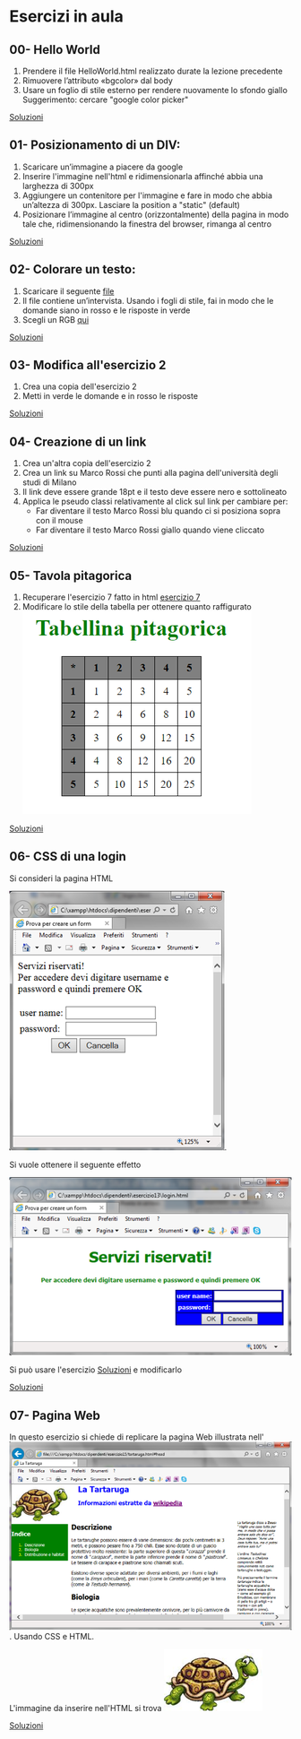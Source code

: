  Esercizi in aula
 =======
 00- Hello World
 -----------
 1. Prendere il file HelloWorld.html realizzato durate la lezione precedente
 2. Rimuovere l’attributo «bgcolor» dal body
 3. Usare un foglio di stile esterno per rendere nuovamente lo sfondo giallo
	Suggerimento: cercare "google color picker"

[Soluzioni](https://github.com/SaraBonfitto/PWEB_23_24/tree/main/02_CSS/lezione/esercizi_in_aula/00)
 
 01- Posizionamento di un DIV:
 -----------

 1. Scaricare un’immagine a piacere da google
 2. Inserire l'immagine nell'html e ridimensionarla affinché abbia una larghezza di 300px
 2. Aggiungere un contenitore per l'immagine e fare in modo che abbia un’altezza di 300px. 
    Lasciare la position a "static" (default)
 3. Posizionare l’immagine al centro (orizzontalmente) della pagina in modo tale che, 
    ridimensionando la finestra del browser, rimanga al centro

[Soluzioni](https://github.com/SaraBonfitto/PWEB_23_24/tree/main/02_CSS/lezione/esercizi_in_aula/01)


 02- Colorare un testo:
 -----------
 1. Scaricare il seguente [file](https://github.com/SaraBonfitto/PWEB_23_24/tree/main/02_CSS/altri/dati/intervista.html)
 2. Il file contiene un’intervista. Usando i fogli di stile, fai in modo che le domande siano in rosso e le risposte in verde
 3. Scegli un RGB [qui](https://www.rapidtables.com/web/color/RGB_Color.html)

[Soluzioni](https://github.com/SaraBonfitto/PWEB_23_24/tree/main/02_CSS/lezione/esercizi_in_aula/02)

 03- Modifica all'esercizio 2
 -----------
 1. Crea una copia dell'esercizio 2
 2. Metti in verde le domande e in rosso le risposte
 
 [Soluzioni](https://github.com/SaraBonfitto/PWEB_23_24/tree/main/01_HTML/lezione/esercizi_in_aula/03)

 04- Creazione di un link
 -----------
 
 1. Crea  un'altra copia dell'esercizio 2
 2. Crea un link su Marco Rossi che punti alla pagina dell'università degli studi di Milano 
 3. Il link deve essere grande 18pt e il testo deve essere nero e sottolineato
 4. Applica le pseudo classi relativamente al click sul link per cambiare per:
	- Far diventare il testo Marco Rossi blu quando ci si posiziona sopra con il mouse
	- Far diventare il testo Marco Rossi giallo quando viene cliccato

 [Soluzioni](https://github.com/SaraBonfitto/PWEB_23_24/tree/main/01_HTML/lezione/esercizi_in_aula/04)


 05- Tavola pitagorica
 -----------
 
 1. Recuperare l'esercizio 7 fatto in html [esercizio 7](https://github.com/SaraBonfitto/PWEB_23_24/tree/main/01_HTML/lezione/esercizi_in_aula/07)
 2. Modificare lo stile della tabella per ottenere quanto raffigurato 
 ![qui](https://github.com/SaraBonfitto/PWEB_23_24/blob/main/02_CSS/lezione/esercizi_in_aula/immagine.png)

 
 [Soluzioni](https://github.com/SaraBonfitto/PWEB_23_24/tree/main/01_HTML/lezione/esercizi_in_aula/05)
 
 
 06- CSS di una login
 -----------
 Si consideri la pagina HTML  

 ![pagina1](https://github.com/SaraBonfitto/PWEB_23_24/blob/main/02_CSS/lezione/esercizi_in_aula/immagine2_bis.png).
 
 
 Si vuole ottenere il seguente effetto  
 
 ![pagina2](https://github.com/SaraBonfitto/PWEB_23_24/blob/main/02_CSS/lezione/esercizi_in_aula/immagine2.png)
 
 
 
 Si può usare l'esercizio  [Soluzioni](https://github.com/SaraBonfitto/PWEB_23_24/blob/main/01_HTML/lezione/esercizi_in_aula/05/esercizio_con_colspan.html)
 e modificarlo
 
[Soluzioni](https://github.com/SaraBonfitto/PWEB_23_24/tree/main/02_CSS/lezione/esercizi_in_aula/06)

 07- Pagina Web
 -----------
 In questo esercizio si chiede di replicare la pagina Web illustrata nell'![immagine](https://github.com/SaraBonfitto/PWEB_23_24/blob/main/02_CSS/lezione/esercizi_in_aula/tartaruga.png).
 Usando CSS e HTML.
 
 L'immagine da inserire nell'HTML si trova ![qui](https://github.com/SaraBonfitto/PWEB_23_24/blob/main/02_CSS/lezione/esercizi_in_aula/07/tartaruga.jpg)
 
 
 [Soluzioni](https://github.com/SaraBonfitto/PWEB_23_24/tree/main/02_CSS/lezione/esercizi_in_aula/07)

 